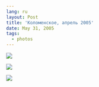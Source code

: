```yaml
---
lang: ru
layout: Post
title: 'Коломенское, апрель 2005'
date: May 31, 2005
tags:
  - photos
---
```


![](/images/blog/F0055-0027.jpg)

<!--more-->

![](/images/blog/F0055-0010.jpg)

![](/images/blog/F0055-0022.jpg)
